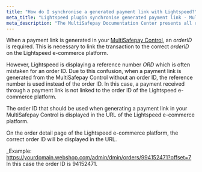 ```yaml
---
title: "How do I synchronise a generated payment link with Lightspeed?"
meta_title: "Lightspeed plugin synchronise generated payment link - MultiSafepay Documentation Center"
meta_description: "The MultiSafepay Documentation Center presents all relevant information about our Plugins and API. You can also find support pages for Payment Methods, Tools and General Questions as well as the contact details of our Support and Integration Teams."
---
```


When a payment link is generated in your [MultiSafepay Control](https://merchant.multisafepay.com), an _orderID_ is required. This is necessary to link the transaction to the correct _orderID_ on the Lightspeed e-commerce platform.

However, Lightspeed is displaying a reference number _ORD_ which is often mistaken for an order ID.
Due to this confusion, when a payment link is generated from the MultiSafepay Control without an order ID, the reference number is used instead of the order ID.
In this case, a payment received through a payment link is not linked to the order ID of the Lightspeed e-commerce platform.

The order ID that should be used when generating a payment link in your MultiSafepay Control is displayed in the URL of the Lightspeed e-commerce platform.

On the order detail page of the Lightspeed e-commerce platform, the correct order ID will be displayed in the URL.

_Example: https://yourdomain.webshop.com/admin/dmin/orders/994152471?offset=7
In this case the order ID is 94152471.

